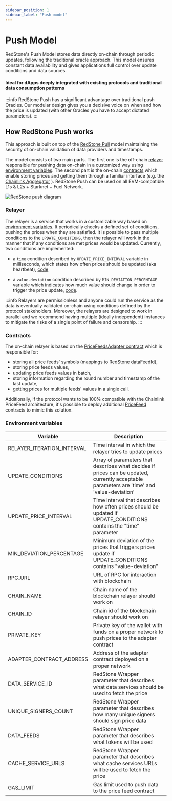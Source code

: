 ```yaml
---
sidebar_position: 1
sidebar_label: "Push model"
---
```


# Push Model

RedStone's Push Model stores data directly on-chain through periodic updates, following the traditional oracle approach. This model ensures constant data availability and gives applications full control over update conditions and data sources.

#### Ideal for dApps deeply integrated with existing protocols and traditional data consumption patterns


:::info
RedStone Push has a significant advantage over traditional push Oracles. Our modular design gives you a decisive voice on when and how the price is updated (with other Oracles you have to accept dictated parameters).
:::

## How RedStone Push works

This approach is built on top of the [RedStone Pull](./redstone-pull.mdx) model maintaining the security of on-chain validation of data providers and timestamps.

The model consists of two main parts. The first one is the off-chain [relayer](#relayer) responsible for pushing data on-chain in a customized way using [environment variables](#environment-variables). The second part is the on-chain [contracts](#contracts) which enable storing prices and getting them through a familiar interface (e.g. the [Chainlink Aggregator](https://github.com/smartcontractkit/chainlink/blob/develop/contracts/src/v0.7/interfaces/AggregatorV3Interface.sol) ). RedStone Push can be used on all EVM-compatible L1s & L2s + Starknet + Fuel Network.

<!-- TODO: maybe we shold update the text in the diagram (it has old "Classic" word)  -->

![RedStone push diagram](/img/redstone-push.png)

### Relayer

The relayer is a service that works in a customizable way based on [environment variables](#environment-variables). It periodically checks a defined set of conditions, pushing the prices when they are satisfied. It is possible to pass multiple conditions to the `UPDATE_CONDITIONS`, then the relayer will work in the manner that if any conditions are met prices would be updated. Currently, two conditions are implemented:

- a `time` condition described by `UPDATE_PRICE_INTERVAL` variable in milliseconds, which states how often prices should be updated (aka heartbeat), [code](https://github.com/redstone-finance/redstone-oracles-monorepo/blob/main/packages/on-chain-relayer/src/core/update-conditions/time-condition.ts)

- a `value-deviation` condition described by `MIN_DEVIATION_PERCENTAGE` variable which indicates how much value should change in order to trigger the price update, [code](https://github.com/redstone-finance/redstone-oracles-monorepo/blob/main/packages/on-chain-relayer/src/core/update-conditions/value-deviation-condition.ts).

:::info
Relayers are permissionless and anyone could run the service as the data is eventually validated on-chain using conditions defined by the protocol stakeholders. Moreover, the relayers are designed to work in parallel and we recommend having multiple (ideally independent) instances to mitigate the risks of a single point of failure and censorship.
:::

### Contracts

The on-chain relayer is based on the [PriceFeedsAdapter contract](https://github.com/redstone-finance/redstone-oracles-monorepo/blob/main/packages/on-chain-relayer/contracts/core/RedstoneAdapterBase.sol) which is responsible for:

- storing all price feeds' symbols (mappings to RedStone dataFeedId),
- storing price feeds values,
- updating price feeds values in batch,
- storing information regarding the round number and timestamp of the last update,
- getting prices for multiple feeds' values in a single call.

Additionally, if the protocol wants to be 100% compatible with the Chainlink PriceFeed architecture, it's possible to deploy additional [PriceFeed](https://github.com/redstone-finance/redstone-oracles-monorepo/blob/main/packages/on-chain-relayer/contracts/price-feeds/PriceFeedBase.sol) contracts to mimic this solution.

### Environment variables

| Variable                   | Description                                                                                                                                |
| -------------------------- | ------------------------------------------------------------------------------------------------------------------------------------------ |
| RELAYER_ITERATION_INTERVAL | Time interval in which the relayer tries to update prices                                                                                  |
| UPDATE_CONDITIONS          | Array of parameters that describes what decides if prices can be updated, currently acceptable parameters are 'time' and 'value-deviation' |
| UPDATE_PRICE_INTERVAL      | Time interval that describes how often prices should be updated if UPDATE_CONDITIONS contains the "time" parameter                         |
| MIN_DEVIATION_PERCENTAGE   | Minimum deviation of the prices that triggers prices update if UPDATE_CONDITIONS contains "value-deviation"                                |
| RPC_URL                    | URL of RPC for interaction with blockchain                                                                                                 |
| CHAIN_NAME                 | Chain name of the blockchain relayer should work on                                                                                        |
| CHAIN_ID                   | Chain id of the blockchain relayer should work on                                                                                          |
| PRIVATE_KEY                | Private key of the wallet with funds on a proper network to push prices to the adapter contract                                            |
| ADAPTER_CONTRACT_ADDRESS   | Address of the adapter contract deployed on a proper network                                                                               |
| DATA_SERVICE_ID            | RedStone Wrapper parameter that describes what data services should be used to fetch the price                                             |
| UNIQUE_SIGNERS_COUNT       | RedStone Wrapper parameter that describes how many unique signers should sign price data                                                   |
| DATA_FEEDS                 | RedStone Wrapper parameter that describes what tokens will be used                                                                         |
| CACHE_SERVICE_URLS         | RedStone Wrapper parameter that describes what cache services URLs will be used to fetch the price                                         |
| GAS_LIMIT                  | Gas limit used to push data to the price feed contract                                                                                     |
